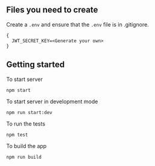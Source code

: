 ## Files you need to create

Create a `.env` and ensure that the `.env` file is in .gitignore.

```.env
{
  JWT_SECRET_KEY=<Generate your own>
}
```

## Getting started

To start server

```
npm start
```

To start server in development mode

```
npm run start:dev
```

To run the tests

```
npm test
```

To build the app

```
npm run build
```
